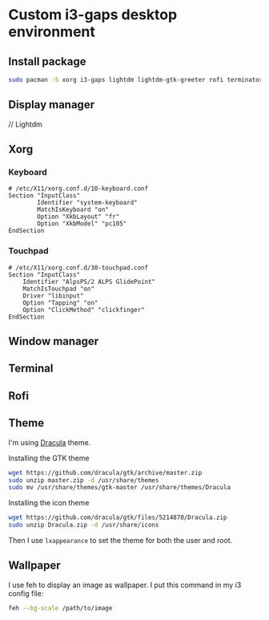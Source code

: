 # Custom i3-gaps desktop environment


## Install package
```bash
sudo pacman -S xorg i3-gaps lightdm lightdm-gtk-greeter rofi terminator wget curl unzip lxappearance feh bash-completion
```

## Display manager
// Lightdm

## Xorg
### Keyboard
```
# /etc/X11/xorg.conf.d/10-keyboard.conf
Section "InputClass"
        Identifier "system-keyboard"
        MatchIsKeyboard "on"
        Option "XkbLayout" "fr"
        Option "XkbModel" "pc105"
EndSection
```
### Touchpad
```
# /etc/X11/xorg.conf.d/30-touchpad.conf
Section "InputClass"
    Identifier "AlpsPS/2 ALPS GlidePoint"
    MatchIsTouchpad "on"
    Driver "libinput"
    Option "Tapping" "on"
    Option "ClickMethod" "clickfinger"
EndSection
```

## Window manager

## Terminal

## Rofi

## Theme
I'm using [Dracula](https://draculatheme.com/) theme.

Installing the GTK theme
``` bash
wget https://github.com/dracula/gtk/archive/master.zip
sudo unzip master.zip -d /usr/share/themes
sudo mv /usr/share/themes/gtk-master /usr/share/themes/Dracula
```

Installing the icon theme
``` bash
wget https://github.com/dracula/gtk/files/5214870/Dracula.zip
sudo unzip Dracula.zip -d /usr/share/icons
```

Then I use ``lxappearance`` to set the theme for both the user and root.

## Wallpaper
I use feh to display an image as wallpaper. I put this command in my i3 config file:
``` bash
feh --bg-scale /path/to/image
```


``` bash

```
``` bash

```
``` bash

```
``` bash

```
``` bash

```
``` bash

```
``` bash

```
``` bash

```
``` bash

```
